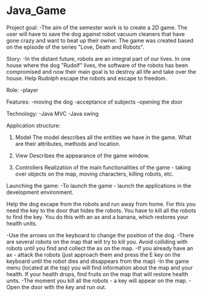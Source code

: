 # Java_Game

Project goal:
  -The aim of the semester work is to create a 2D game. The user will have to save the dog against robot vacuum cleaners that have gone crazy and want to beat up their owner. The game was created based on the episode of the series "Love, Death and Robots".

Story:
  -In the distant future, robots are an integral part of our lives. In one house where the dog "Rudolf" lives, the software of the robots has been compromised and now their main goal is to destroy all life and take over the house. Help Rudolph escape the robots and escape to freedom.

Role:
  -player

Features:
  -moving the dog
  -acceptance of subjects
  -opening the door

Technology:
  -Java MVC
  -Java swing
  

Application structure:

  1. Model
The model describes all the entities we have in the game. What are their attributes, methods and location.

  2. View
Describes the appearance of the game window.

  3. Controllers
Realization of the main functionalities of the game - taking over objects on the map, moving characters, killing robots, etc.


Launching the game: 
-To launch the game - launch the applications in the development environment.

Help the dog escape from the robots and run away from home. For this you need the key to the door that hides the robots. You have to kill all the robots to find the key. You do this with an ax and a banana, which restores your health units.

-Use the arrows on the keyboard to change the position of the dog.
-There are several robots on the map that will try to kill you. Avoid colliding with robots until you find and collect the ax on the map.
-If you already have an ax - attack the robots (just approach them and press the E key on the keyboard until the robot dies and disappears from the map)
-In the game menu (located at the top) you will find information about the map and your health. If your health drops, find fruits on the map that will restore health units.
-The moment you kill all the robots - a key will appear on the map.
-Open the door with the key and run out.

